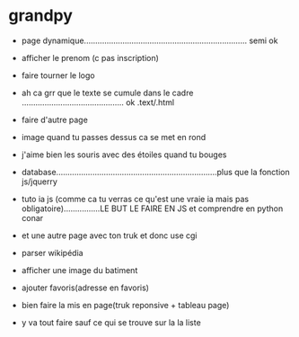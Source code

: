 # grandpy

- page dynamique........................................................................ semi ok

 - afficher le prenom (c pas inscription)

- faire tourner le logo

- ah ca grr que le texte se cumule dans le cadre ............................................. ok .text/.html

- faire d'autre page

- image quand tu passes dessus ca se met en rond

- j'aime bien les souris avec des étoiles quand tu bouges
 
- database.......................................................................plus que la fonction js/jquerry

- tuto ia js (comme ca tu verras ce qu'est une vraie ia mais pas obligatoire)................LE BUT LE FAIRE EN JS et comprendre en python conar

- et une autre page avec ton truk et donc use cgi

- parser wikipédia

- afficher une image du batiment

- ajouter favoris(adresse en favoris)

- bien faire la mis en page(truk reponsive + tableau page)

- y va tout faire sauf ce qui se trouve sur la la liste
